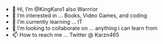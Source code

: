 - 👋 Hi, I’m @KingKaro1 also Warrrior
- 👀 I’m interested in ... Books, Video Games, and coding
- 🌱 I’m currently learning ... IT 
- 💞️ I’m looking to collaborate on ... anything i can learn from
- 📫 How to reach me ...
Twitter @ Karzn465
<!---
KingKaro1/KingKaro1 is a ✨ special ✨ repository because its `README.md` (this file) appears on your GitHub profile.
You can click the Preview link to take a look at your changes.
--->
